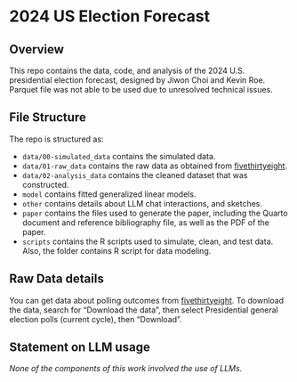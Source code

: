# 2024 US Election Forecast

## Overview

This repo contains the data, code, and analysis of the 2024 U.S. presidential election forecast, designed by Jiwon Choi and Kevin Roe. Parquet file was not able to be used due to unresolved technical issues.

## File Structure

The repo is structured as:

-   `data/00-simulated_data` contains the simulated data.
-   `data/01-raw_data` contains the raw data as obtained from [fivethirtyeight](https://projects.fivethirtyeight.com/polls/president-general/2024/national/).
-   `data/02-analysis_data` contains the cleaned dataset that was constructed.
-   `model` contains fitted generalized linear models.
-   `other` contains details about LLM chat interactions, and sketches.
-   `paper` contains the files used to generate the paper, including the Quarto document and reference bibliography file, as well as the PDF of the paper.
-   `scripts` contains the R scripts used to simulate, clean, and test data. Also, the folder contains R script for data modeling.

## Raw Data details

You can get data about polling outcomes from [fivethirtyeight](https://projects.fivethirtyeight.com/polls/president-general/2024/national/). To download the data, search for “Download the data”, then select Presidential general election polls (current cycle), then “Download”.

## Statement on LLM usage

*None of the components of this work involved the use of LLMs.* 